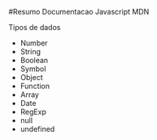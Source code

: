 #Resumo Documentacao Javascript MDN

Tipos de dados
- Number
- String
- Boolean
- Symbol
- Object
 - Function
 - Array
 - Date
 - RegExp
- null
- undefined

